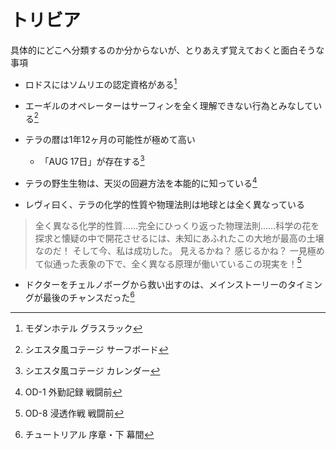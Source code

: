 # トリビア

具体的にどこへ分類するのか分からないが、とりあえず覚えておくと面白そうな事項

* ロドスにはソムリエの認定資格がある[^furniture-modernhotel-glassrack]
* エーギルのオペレーターはサーフィンを全く理解できない行為とみなしている[^furniture-siestabeach-surfboard]

* テラの暦は1年12ヶ月の可能性が極めて高い
    * 「AUG 17日」が存在する[^furniture-siestabeach-calendar]

* テラの野生生物は、天災の回避方法を本能的に知っている[^od-1-beg]

* レヴィ曰く、テラの化学的性質や物理法則は地球とは全く異なっている

> 全く異なる化学的性質……完全にひっくり返った物理法則……科学の花を探求と懐疑の中で開花させるには、未知にあふれたこの大地が最高の土壌なのだ！  そして今、私は成功した。  見えるかね？  感じるかね？  一見極めて似通った表象の下で、全く異なる原理が働いているこの現実を！[^od-8-beg]

* ドクターをチェルノボーグから救い出すのは、メインストーリーのタイミングが最後のチャンスだった[^tutorial-end]

<!-- ここから脚注 -->

[^tutorial-end]: チュートリアル 序章・下 幕間

[^od-1-beg]: OD-1 外勤記録 戦闘前
[^od-8-beg]: OD-8 浸透作戦 戦闘前

[^furniture-modernhotel-glassrack]: モダンホテル グラスラック
[^furniture-siestabeach-calendar]: シエスタ風コテージ カレンダー
[^furniture-siestabeach-surfboard]: シエスタ風コテージ サーフボード
